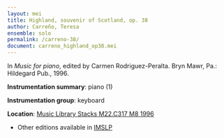 ```yaml
---
layout: mei
title: Highland, souvenir of Scotland, op. 38
author: Carreño, Teresa
ensemble: solo
permalink: /carreno-38/
document: carreno_highland_op38.mei
---
```


In *Music for piano*, edited by Carmen  Rodriguez-Peralta. Bryn Mawr, Pa.: Hildegard Pub., 1996.

**Instrumentation summary**: piano (1)

**Instrumentation group**: keyboard

**Location**: <a href="https://tufts-primo.hosted.exlibrisgroup.com/permalink/f/bnf7qa/01TUN_ALMA21113580720003851" target="_blank">Music Library Stacks M22.C317 M8 1996</a>
- Other editions available in <a href="https://imslp.org/wiki/Highland%2C_Op.38_(Carre%C3%B1o%2C_Teresa)" target="_blank">IMSLP</a>
